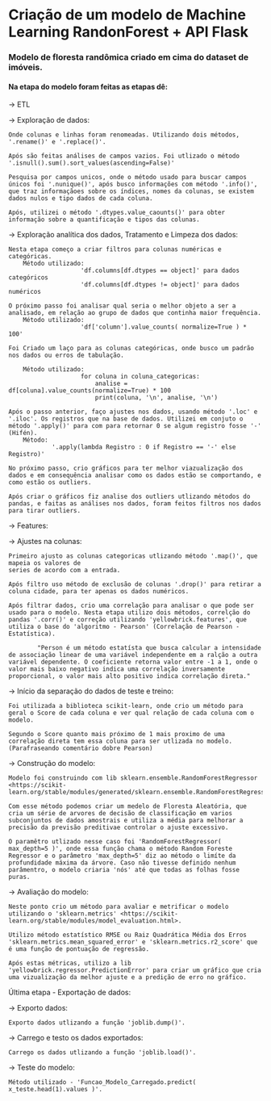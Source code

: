 # Criação de um modelo de Machine Learning RandonForest + API Flask

### Modelo de floresta randômica criado em cima do dataset de imóveis.

#### Na etapa do modelo foram feitas as etapas dê:
-> ETL

-> Exploração de dados:
    
    Onde colunas e linhas foram renomeadas. Utilizando dois métodos, '.rename()' e '.replace()'.

    Após são feitas análises de campos vazios. Foi utlizado o método '.isnull().sum().sort_values(ascending=False)'

    Pesquisa por campos unicos, onde o método usado para buscar campos únicos foi '.nunique()', após busco informações com método '.info()', que traz informaçãoes sobre os índices, nomes da colunas, se existem dados nulos e tipo dados de cada coluna.

    Após, utilizei o método '.dtypes.value_caounts()' para obter informação sobre a quantificação e tipos das colunas.

-> Exploração analítica dos dados, Tratamento e Limpeza dos dados:

    Nesta etapa começo a criar filtros para colunas numéricas e categóricas.
        Método utilizado: 
                        'df.columns[df.dtypes == object]' para dados categóricos
                        'df.columns[df.dtypes != object]' para dados numéricos

    O próximo passo foi analisar qual seria o melhor objeto a ser a analisado, em relação ao grupo de dados que continha maior frequência. 
        Método utilizado:
                        'df['column'].value_counts( normalize=True ) * 100'
    
    Foi Criado um laço para as colunas categóricas, onde busco um padrão nos dados ou erros de tabulação.

        Método utilizado:
                        for coluna in coluna_categoricas:
                            analise = df[coluna].value_counts(normalize=True) * 100
                            print(coluna, '\n', analise, '\n')
    
    Após o passo anterior, faço ajustes nos dados, usando método '.loc' e '.iloc'. Os registros que na base de dados. Utilizei em conjuto o método '.apply()' para com para retornar 0 se algum registro fosse '-' (Hifén).    
        Método:
                '.apply(lambda Registro : 0 if Registro == '-' else Registro)'
    
    No próximo passo, crio gráficos para ter melhor viazualização dos dados e em consequência analisar como os dados estão se comportando, e como estão os outliers.

    Após criar o gráficos fiz analise dos outliers utlizando métodos do pandas, e faitas as análises nos dados, foram feitos filtros nos dados para tirar outliers.


-> Features:

-> Ajustes na colunas:
    
    Primeiro ajusto as colunas categoricas utlizando método '.map()', que mapeia os valores de
    series de acordo com a entrada.

    Após filtro uso método de exclusão de colunas '.drop()' para retirar a coluna cidade, para ter apenas os dados numéricos.

    Após filtrar dados, crio uma correlação para analisar o que pode ser usado para o modelo. Nesta etapa utilizo dois métodos, correlção do pandas '.corr()' e correção utilizando 'yellowbrick.features', que utiliza o base do 'algoritmo - Pearson' (Correlação de Pearson - Estatística).
    
            "Person é um método estatísta que busca calcular a intensidade de associação linear de uma variável independente em a ralção a outra variável dependente. O coeficiente retorna valor entre -1 a 1, onde o valor mais baixo negativo indica uma correlação inversamente proporcional, o valor mais alto positivo indica correlação direta." 
    
                                                            
-> Início da separação do dados de teste e treino:

    Foi utilizada a biblioteca scikit-learn, onde crio um método para geral o Score de cada coluna e ver qual relação de cada coluna com o modelo. 
    
    Segundo o Score quanto mais próximo de 1 mais proximo de uma correlação direta tem essa coluna para ser utlizada no modelo. (Parafraseando comentário dobre Pearson)

-> Construção do modelo:

    Modelo foi construindo com lib sklearn.ensemble.RandomForestRegressor <https://scikit-learn.org/stable/modules/generated/sklearn.ensemble.RandomForestRegressor.html>.

    Com esse método podemos criar um medelo de Floresta Aleatória, que cria um série de arvores de decisão de classificação em varios subconjuntos de dados amostrais e utiliza a média para melhorar a precisão da previsão preditivae controlar o ajuste excessivo.

    O paramêtro utlizado nesse caso foi 'RandomForestRegressor( max_depth=5 )', onde essa função chama o método Random Foreste Regressor e o parâmetro 'max_depth=5' diz ao método o limíte da profundidade máxima da árvore. Caso não tivesse definido nenhum parâmentro, o modelo criaria 'nós' até que todas as folhas fosse puras.

-> Avaliação do modelo:

    Neste ponto crio um método para avaliar e metrificar o modelo utilizando o 'sklearn.metrics' <https://scikit-learn.org/stable/modules/model_evaluation.html>.

    Utilizo método estatístico RMSE ou Raiz Quadrática Média dos Erros 'sklearn.metrics.mean_squared_error' e 'sklearn.metrics.r2_score' que é uma função de pontuação de regressão.

    Após estas métricas, utilizo a lib 'yellowbrick.regressor.PredictionError' para criar um gráfico que cria uma vizualização da melhor ajuste e a predição de erro no gráfico.


Última etapa - Exportação de dados:

-> Exporto dados:

    Exporto dados utlizando a função 'joblib.dump()'.

-> Carrego e testo os dados exportados:

    Carrego os dados utlizando a função 'joblib.load()'.

-> Teste do modelo:

    Método utilizado - 'Funcao_Modelo_Carregado.predict( x_teste.head(1).values )'.





          
            






